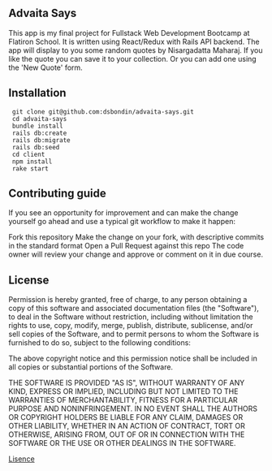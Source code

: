 ## Advaita Says

This app is my final project for Fullstack Web Development Bootcamp at Flatiron School. It is written using React/Redux with Rails API backend. The app will display to you some random quotes by Nisargadatta Maharaj. If you like the quote you can save it to your collection. Or you can add one using the 'New Quote' form.

## Installation

```
 git clone git@github.com:dsbondin/advaita-says.git
 cd advaita-says
 bundle install
 rails db:create
 rails db:migrate
 rails db:seed
 cd client
 npm install
 rake start
 ```

## Contributing guide

If you see an opportunity for improvement and can make the change yourself go ahead and use a typical git workflow to make it happen:

Fork this repository
Make the change on your fork, with descriptive commits in the standard format
Open a Pull Request against this repo
The code owner will review your change and approve or comment on it in due course.

## License

Permission is hereby granted, free of charge, to any person
obtaining a copy of this software and associated documentation
files (the "Software"), to deal in the Software without
restriction, including without limitation the rights to use,
copy, modify, merge, publish, distribute, sublicense, and/or sell
copies of the Software, and to permit persons to whom the
Software is furnished to do so, subject to the following
conditions:

The above copyright notice and this permission notice shall be
included in all copies or substantial portions of the Software.

THE SOFTWARE IS PROVIDED "AS IS", WITHOUT WARRANTY OF ANY KIND,
EXPRESS OR IMPLIED, INCLUDING BUT NOT LIMITED TO THE WARRANTIES
OF MERCHANTABILITY, FITNESS FOR A PARTICULAR PURPOSE AND
NONINFRINGEMENT. IN NO EVENT SHALL THE AUTHORS OR COPYRIGHT
HOLDERS BE LIABLE FOR ANY CLAIM, DAMAGES OR OTHER LIABILITY,
WHETHER IN AN ACTION OF CONTRACT, TORT OR OTHERWISE, ARISING
FROM, OUT OF OR IN CONNECTION WITH THE SOFTWARE OR THE USE OR
OTHER DEALINGS IN THE SOFTWARE.

[Lisence](https://github.com/dsbondin/advaita-says/blob/master/LICENSE.md)
